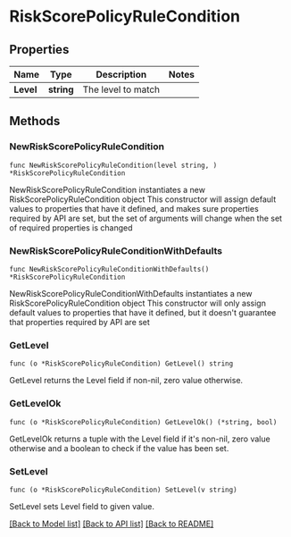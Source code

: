 # RiskScorePolicyRuleCondition

## Properties

Name | Type | Description | Notes
------------ | ------------- | ------------- | -------------
**Level** | **string** | The level to match | 

## Methods

### NewRiskScorePolicyRuleCondition

`func NewRiskScorePolicyRuleCondition(level string, ) *RiskScorePolicyRuleCondition`

NewRiskScorePolicyRuleCondition instantiates a new RiskScorePolicyRuleCondition object
This constructor will assign default values to properties that have it defined,
and makes sure properties required by API are set, but the set of arguments
will change when the set of required properties is changed

### NewRiskScorePolicyRuleConditionWithDefaults

`func NewRiskScorePolicyRuleConditionWithDefaults() *RiskScorePolicyRuleCondition`

NewRiskScorePolicyRuleConditionWithDefaults instantiates a new RiskScorePolicyRuleCondition object
This constructor will only assign default values to properties that have it defined,
but it doesn't guarantee that properties required by API are set

### GetLevel

`func (o *RiskScorePolicyRuleCondition) GetLevel() string`

GetLevel returns the Level field if non-nil, zero value otherwise.

### GetLevelOk

`func (o *RiskScorePolicyRuleCondition) GetLevelOk() (*string, bool)`

GetLevelOk returns a tuple with the Level field if it's non-nil, zero value otherwise
and a boolean to check if the value has been set.

### SetLevel

`func (o *RiskScorePolicyRuleCondition) SetLevel(v string)`

SetLevel sets Level field to given value.



[[Back to Model list]](../README.md#documentation-for-models) [[Back to API list]](../README.md#documentation-for-api-endpoints) [[Back to README]](../README.md)


